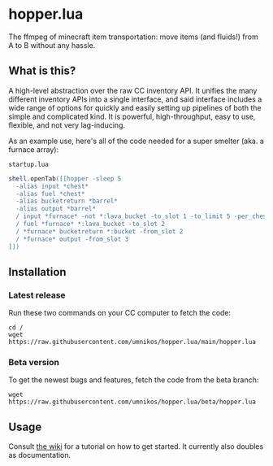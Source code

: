 # hopper.lua
The ffmpeg of minecraft item transportation: move items (and fluids!) from A to B without any hassle.

## What is this?
A high-level abstraction over the raw CC inventory API.
It unifies the many different inventory APIs into a single interface, and 
said interface includes a wide range of options for quickly and easily setting up pipelines of both the simple and complicated kind.
It is powerful, high-throughput, easy to use, flexible, and not very lag-inducing.

As an example use, here's all of the code needed for a super smelter (aka. a furnace array):

`startup.lua`

```lua
shell.openTab([[hopper -sleep 5
  -alias input *chest*
  -alias fuel *chest*
  -alias bucketreturn *barrel*
  -alias output *barrel*
  / input *furnace* -not *:lava_bucket -to_slot 1 -to_limit 5 -per_chest
  / fuel *furnace* *:lava_bucket -to_slot 2
  / *furnace* bucketreturn *:bucket -from_slot 2 
  / *furnace* output -from_slot 3
]])
```

## Installation

### Latest release

Run these two commands on your CC computer to fetch the code:
```
cd /
wget https://raw.githubusercontent.com/umnikos/hopper.lua/main/hopper.lua
```

### Beta version

To get the newest bugs and features, fetch the code from the beta branch:
```
wget https://raw.githubusercontent.com/umnikos/hopper.lua/beta/hopper.lua
```

## Usage

Consult [the wiki](https://github.com/umnikos/hopper.lua/wiki/Basic-usage) for a tutorial on how to get started. It currently also doubles as documentation.
